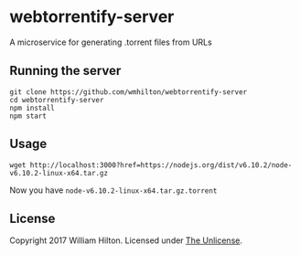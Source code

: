 # webtorrentify-server
A microservice for generating .torrent files from URLs

## Running the server

```
git clone https://github.com/wmhilton/webtorrentify-server
cd webtorrentify-server
npm install
npm start
```

## Usage

    wget http://localhost:3000?href=https://nodejs.org/dist/v6.10.2/node-v6.10.2-linux-x64.tar.gz

Now you have `node-v6.10.2-linux-x64.tar.gz.torrent`

## License

Copyright 2017 William Hilton.
Licensed under [The Unlicense](http://unlicense.org/).

